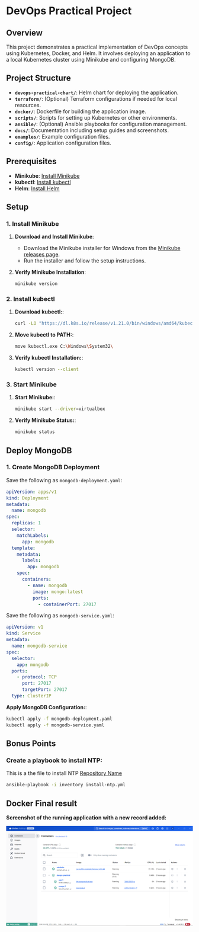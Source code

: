 # DevOps Practical Project

## Overview

This project demonstrates a practical implementation of DevOps concepts using Kubernetes, Docker, and Helm. It involves deploying an application to a local Kubernetes cluster using Minikube and configuring MongoDB.

## Project Structure

- **`devops-practical-chart/`**: Helm chart for deploying the application.
- **`terraform/`**: (Optional) Terraform configurations if needed for local resources.
- **`docker/`**: Dockerfile for building the application image.
- **`scripts/`**: Scripts for setting up Kubernetes or other environments.
- **`ansible/`**: (Optional) Ansible playbooks for configuration management.
- **`docs/`**: Documentation including setup guides and screenshots.
- **`examples/`**: Example configuration files.
- **`config/`**: Application configuration files.

## Prerequisites

- **Minikube**: [Install Minikube](https://minikube.sigs.k8s.io/docs/start/)
- **kubectl**: [Install kubectl](https://kubernetes.io/docs/tasks/tools/install-kubectl/)
- **Helm**: [Install Helm](https://helm.sh/docs/intro/install/)

## Setup

### 1. Install Minikube

1. **Download and Install Minikube**:
   - Download the Minikube installer for Windows from the [Minikube releases page](https://github.com/kubernetes/minikube/releases).
   - Run the installer and follow the setup instructions.

2. **Verify Minikube Installation**:
   ```bash
   minikube version

### 2. Install kubectl

1. **Download kubectl:**:
    ```bash
   curl -LO "https://dl.k8s.io/release/v1.21.0/bin/windows/amd64/kubectl.exe"

2. **Move kubectl to PATH:**:
   ```bash
   move kubectl.exe C:\Windows\System32\

3. **Verify kubectl Installation:**:

   ```bash
   kubectl version --client

### 3. Start Minikube

1. **Start Minikube:**:
    ```bash
   minikube start --driver=virtualbox

2. **Verify Minikube Status:**:
   ```bash
   minikube status

## Deploy MongoDB

### 1. Create MongoDB Deployment

Save the following as `mongodb-deployment.yaml`:

```yaml
apiVersion: apps/v1
kind: Deployment
metadata:
  name: mongodb
spec:
  replicas: 1
  selector:
    matchLabels:
      app: mongodb
  template:
    metadata:
      labels:
        app: mongodb
    spec:
      containers:
        - name: mongodb
          image: mongo:latest
          ports:
            - containerPort: 27017
```
Save the following as `mongodb-service.yaml`:

```yaml
apiVersion: v1
kind: Service
metadata:
  name: mongodb-service
spec:
  selector:
    app: mongodb
  ports:
    - protocol: TCP
      port: 27017
      targetPort: 27017
  type: ClusterIP

```
**Apply MongoDB Configuration:**:
```bash
kubectl apply -f mongodb-deployment.yaml
kubectl apply -f mongodb-service.yaml

```

## Bonus Points
### Create a playbook to install NTP:

This is a the file to install NTP [Repository Name](ansible/install-ntp.yml)

```bash
ansible-playbook -i inventory install-ntp.yml

```

## Docker Final result 
**Screenshot of the running application with a new record added:**

![Docker setup looks like below after setup completed](images/docker.PNG)